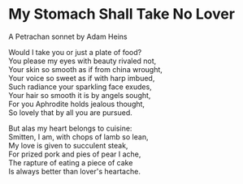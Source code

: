 # My Stomach Shall Take No Lover
A Petrachan sonnet by Adam Heins

Would I take you or just a plate of food?  
You please my eyes with beauty rivaled not,  
Your skin so smooth as if from china wrought,  
Your voice so sweet as if with harp imbued,  
Such radiance your sparkling face exudes,  
Your hair so smooth it is by angels sought,  
For you Aphrodite holds jealous thought,  
So lovely that by all you are pursued.  

But alas my heart belongs to cuisine:  
Smitten, I am, with chops of lamb so lean,  
My love is given to succulent steak,  
For prized pork and pies of pear I ache,  
The rapture of eating a piece of cake  
Is always better than lover's heartache.  
